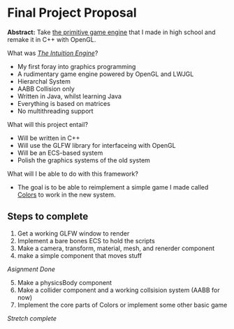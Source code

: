 # Final Project Proposal

**Abstract:** Take [the primitive game engine](https://github.com/scottlafetra/intuition)
that I made in high school and remake it in C++ with OpenGL.

What was [*The Intuition Engine*](https://github.com/scottlafetra/intuition)?

* My first foray into graphics programming
* A rudimentary game engine powered by OpenGL and LWJGL
* Hierarchal System
* AABB Collision only
* Written in Java, whilst learning Java
* Everything is based on matrices
* No multithreading support

What will this project entail?

* Will be written in C++
* Will use the GLFW library for interfaceing with OpenGL
* Will be an ECS-based system
* Polish the graphics systems of the old system

What will I be able to do with this framework?

* The goal is to be able to reimplement a simple game I made called [Colors](scott.lafetra.com/work) 
to work in the new system. 

## Steps to complete

1. Get a working GLFW window to render
2. Implement a bare bones ECS to hold the scripts
3. Make a camera, transform, material, mesh, and renerder component
4. make a simple component that moves stuff

*Asignment Done*

5. Make a physicsBody component
6. Make a collider component and a working collsision system (AABB for now)
7. Implement the core parts of Colors or implement some other basic game

*Stretch complete*
